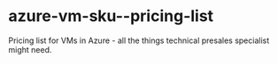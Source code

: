# azure-vm-sku--pricing-list
Pricing list for VMs in Azure - all the things technical presales specialist might need.
